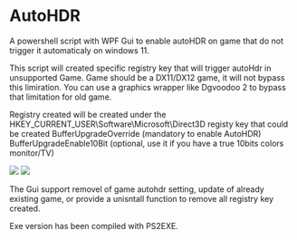 # AutoHDR
A powershell script with WPF Gui to enable autoHDR on game that do not trigger it automaticaly on windows 11.

This script will created specific registry key that will trigger autoHdr in unsupported Game.
	Game should be a DX11/DX12 game, it will not bypass this limiration.
 	You can use a graphics wrapper like Dgvoodoo 2 to bypass that limitation for old game.
 
Registry created will be created under the HKEY_CURRENT_USER\Software\Microsoft\Direct3D
	registy key that could be created
		BufferUpgradeOverride (mandatory to enable AutoHDR)
		BufferUpgradeEnable10Bit (optional, use it if you have a true 10bits colors monitor/TV)

<img src="https://i.imgur.com/yh5HzER.png">
<img src="https://i.imgur.com/V2B4HQf.png">


The Gui support removel of game autohdr setting, update of already existing game, or provide a unisntall function to remove all registry key created.

Exe version has been compiled with PS2EXE.
